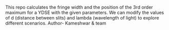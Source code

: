 This repo calculates the fringe width and the position of the 3rd order maximum for a YDSE with the given parameters. We can modify the values of d (distance between slits) and lambda (wavelength of light) to explore different scenarios.
Author- Kameshwar & team
